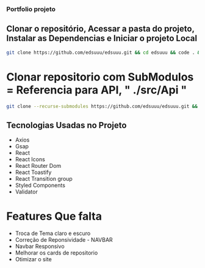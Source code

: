 ### Portfolio projeto

## Clonar o repositório, Acessar a pasta do projeto, Instalar as Dependencias e Iniciar o projeto Local

```bash
git clone https://github.com/edsuuu/edsuuu.git && cd edsuuu && code . && npm install && npm run dev
```
# Clonar repositorio com SubModulos = Referencia para API, " ./src/Api "

```bash
git clone --recurse-submodules https://github.com/edsuuu/edsuuu.git && cd edsuuu && code . && npm install && npm run dev
```


## Tecnologias Usadas no Projeto

- Axios
- Gsap
- React
- React Icons
- React Router Dom
- React Toastify
- React Transition group
- Styled Components
- Validator


# Features Que falta

- Troca de Tema claro e escuro
- Correção de Reponsividade - NAVBAR
- Navbar Responsivo
- Melhorar os cards de repositorio
- Otimizar o site

